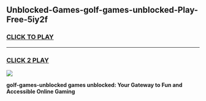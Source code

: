 
## Unblocked-Games-golf-games-unblocked-Play-Free-5iy2f
<h3>
<a href="https://premium76.site?title=golf-games-unblocked&ref=20M">CLICK TO PLAY</a></h3>
<hr>

<h3>
<a href="https://premium76.site?title=golf-games-unblocked&ref=20M">CLICK 2 PLAY</a>
  
</h3>

<a href="https://premium76.site?title=golf-games-unblocked&ref=19M"><img src="https://clearcache.store/games.png"></a>


**golf-games-unblocked games unblocked: Your Gateway to Fun and Accessible Online Gaming**
